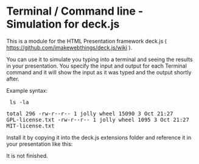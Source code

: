 Terminal / Command line - Simulation for deck.js
================================================

This is a module for the HTML Presentation framework deck.js ( https://github.com/imakewebthings/deck.js/wiki ).

You can use it to simulate you typing into a terminal and seeing the results in your presentation. You specify the input and output for each Terminal command and it will show the input as it was typed and the output shortly after.

Example syntax:
	<section class="slide">
	<div id="showTerminal" class="slide">
		<pre id="input">
		ls -la
		</pre>
		<pre id="output" >total 296
		-rw-r--r--  1 jolly  wheel  15090  3 Oct 21:27 GPL-license.txt
		-rw-r--r--  1 jolly  wheel   1095  3 Oct 21:27 MIT-license.txt
		</pre>
	</div>
	</section>


Install it by copying it into the deck.js extensions folder and reference it in your presentation like this:
	<script src="deckjspath/extensions/terminal/deck.terminal.js"></script>


It is not finished. 
